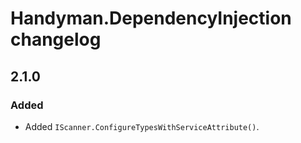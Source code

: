 # Handyman.DependencyInjection changelog

## 2.1.0

### Added

* Added `IScanner.ConfigureTypesWithServiceAttribute()`.